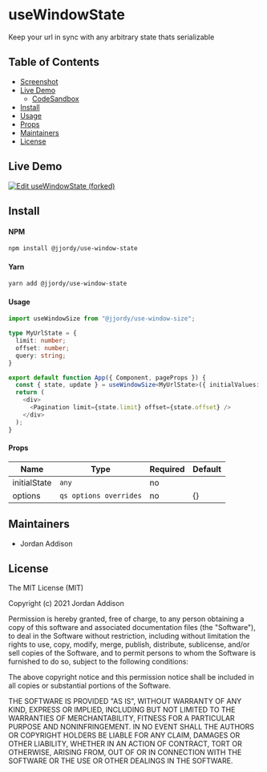 # useWindowState

Keep your url in sync with any arbitrary state thats serializable

## Table of Contents

* [Screenshot](#Screenshot)
* [Live Demo](#live-demo)
  * [CodeSandbox](#codesandbox)
* [Install](#install)
* [Usage](#usage)
* [Props](#props)
* [Maintainers](#maintainers)
* [License](#license)

## Live Demo
[![Edit useWindowState (forked)](https://codesandbox.io/static/img/play-codesandbox.svg)](https://codesandbox.io/s/usewindowstate-7fkowk)


## Install

#### NPM

```bash
npm install @jjordy/use-window-state
```

#### Yarn

```bash
yarn add @jjordy/use-window-state
```

#### Usage

```typescript
import useWindowSize from "@jjordy/use-window-size";

type MyUrlState = {
  limit: number;
  offset: number;
  query: string;
}

export default function App({ Component, pageProps }) {
  const { state, update } = useWindowSize<MyUrlState>({ initialValues: { limit: 0, offset: 0, query: ''}})
  return (
    <div>
      <Pagination limit={state.limit} offset={state.offset} />
    </div>
  );
}
```

#### Props 


| Name  | Type  | Required  | Default |
|---|---|---|---| 
| initialState | `any`  |  no |
| options | `qs options overrides` | no | {} |

## Maintainers

* Jordan Addison

## License

The MIT License (MIT)

Copyright (c) 2021 Jordan Addison

Permission is hereby granted, free of charge, to any person obtaining a copy of this software and associated documentation files (the "Software"), to deal in the Software without restriction, including without limitation the rights to use, copy, modify, merge, publish, distribute, sublicense, and/or sell copies of the Software, and to permit persons to whom the Software is furnished to do so, subject to the following conditions:

The above copyright notice and this permission notice shall be included in all copies or substantial portions of the Software.

THE SOFTWARE IS PROVIDED "AS IS", WITHOUT WARRANTY OF ANY KIND, EXPRESS OR IMPLIED, INCLUDING BUT NOT LIMITED TO THE WARRANTIES OF MERCHANTABILITY, FITNESS FOR A PARTICULAR PURPOSE AND NONINFRINGEMENT. IN NO EVENT SHALL THE AUTHORS OR COPYRIGHT HOLDERS BE LIABLE FOR ANY CLAIM, DAMAGES OR OTHER LIABILITY, WHETHER IN AN ACTION OF CONTRACT, TORT OR OTHERWISE, ARISING FROM, OUT OF OR IN CONNECTION WITH THE SOFTWARE OR THE USE OR OTHER DEALINGS IN THE SOFTWARE.